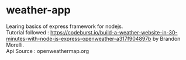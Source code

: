 # weather-app
Learing basics of express framework for nodejs.<br>
Tutorial followed : https://codeburst.io/build-a-weather-website-in-30-minutes-with-node-js-express-openweather-a317f904897b by Brandon Morelli.<br>
Api Source : openweathermap.org

